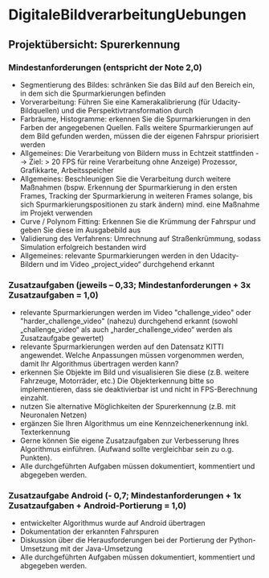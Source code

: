 # DigitaleBildverarbeitungUebungen

## Projektübersicht: Spurerkennung
### Mindestanforderungen (entspricht der Note 2,0)
- Segmentierung des Bildes: schränken Sie das Bild auf den Bereich ein, in dem sich die Spurmarkierungen befinden
- Vorverarbeitung: Führen Sie eine Kamerakalibrierung (für Udacity-Bildquellen) und die Perspektivtransformation durch
- Farbräume, Histogramme: erkennen Sie die Spurmarkierungen in den Farben der angegebenen Quellen. Falls weitere Spurmarkierungen auf dem Bild gefunden werden, müssen die der eigenen Fahrspur priorisiert werden
- Allgemeines: Die Verarbeitung von Bildern muss in Echtzeit stattfinden --> Ziel: > 20 FPS für reine Verarbeitung ohne Anzeige) Prozessor, Grafikkarte, Arbeitsspeicher
- Allgemeines: Beschleunigen Sie die Verarbeitung durch weitere Maßnahmen (bspw. Erkennung der Spurmarkierung in den ersten Frames, Tracking der Spurmarkierung in weiteren Frames solange, bis sich Spurmarkierungspositionen zu stark ändern) mind. eine Maßnahme im Projekt verwenden
- Curve / Polynom Fitting: Erkennen Sie die Krümmung der Fahrspur und geben Sie diese im Ausgabebild aus
- Validierung des Verfahrens: Umrechnung auf Straßenkrümmung, sodass Simulation erfolgreich bestanden wird
- Allgemeines: relevante Spurmarkierungen werden in den Udacity-Bildern und im Video „project_video“ durchgehend erkannt

### Zusatzaufgaben (jeweils – 0,33; Mindestanforderungen + 3x Zusatzaufgaben = 1,0)
- relevante Spurmarkierungen werden im Video "challenge_video" oder "harder_challenge_video" (nahezu) durchgehend erkannt (sowohl „challenge_video“ als auch „harder_challenge_video“ werden als Zusatzaufgabe gewertet)
- relevante Spurmarkierungen werden auf den Datensatz KITTI angewendet. Welche Anpassungen müssen vorgenommen werden, damit Ihr Algorithmus übertragen werden kann?
- erkennen Sie Objekte im Bild und visualisieren Sie diese (z.B. weitere Fahrzeuge, Motorräder, etc.) Die Objekterkennung bitte so implementieren, dass sie deaktivierbar ist und nicht in FPS-Berechnung einzahlt.
- nutzen Sie alternative Möglichkeiten der Spurerkennung (z.B. mit Neuronalen Netzen)
- ergänzen Sie Ihren Algorithmus um eine Kennzeichenerkennung inkl. Texterkennung
- Gerne können Sie eigene Zusatzaufgaben zur Verbesserung Ihres Algorithmus einführen. (Aufwand sollte vergleichbar sein zu o.g. Punkten).
- Alle durchgeführten Aufgaben müssen dokumentiert, kommentiert und abgegeben werden.


### Zusatzaufgabe Android (- 0,7; Mindestanforderungen + 1x Zusatzaufgaben + Android-Portierung = 1,0)
- entwickelter Algorithmus wurde auf Android übertragen
- Dokumentation der erkannten Fahrspuren
- Diskussion über die Herausforderungen bei der Portierung der Python-Umsetzung mit der Java-Umsetzung
- Alle durchgeführten Aufgaben müssen dokumentiert, kommentiert und abgegeben werden.
